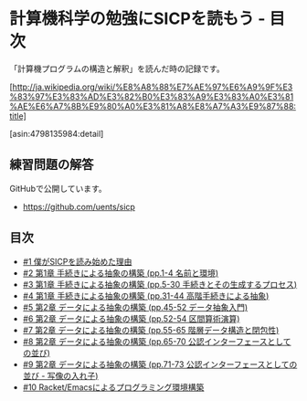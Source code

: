 計算機科学の勉強にSICPを読もう - 目次
======================================

「計算機プログラムの構造と解釈」を読んだ時の記録です。

[http://ja.wikipedia.org/wiki/%E8%A8%88%E7%AE%97%E6%A9%9F%E3%83%97%E3%83%AD%E3%82%B0%E3%83%A9%E3%83%A0%E3%81%AE%E6%A7%8B%E9%80%A0%E3%81%A8%E8%A7%A3%E9%87%88:title]

[asin:4798135984:detail]


練習問題の解答
--------------------------------------

GitHubで公開しています。

- https://github.com/uents/sicp

目次
--------------------------------------

- [#1 僕がSICPを読み始めた理由](/entry/2014/05/29/004943)
- [#2 第1章 手続きによる抽象の構築 (pp.1-4 名前と環境)](/entry/2014/05/29/005006)
- [#3 第1章 手続きによる抽象の構築 (pp.5-30 手続きとその生成するプロセス)](/entry/2014/05/29/073904)
- [#4 第1章 手続きによる抽象の構築 (pp.31-44 高階手続きによる抽象)](/entry/2014/06/07/065911)
- [#5 第2章 データによる抽象の構築 (pp.45-52 データ抽象入門)](/entry/2014/06/14/073006)
- [#6 第2章 データによる抽象の構築 (pp.52-54 区間算術演算)](/entry/2014/06/30/145614)
- [#7 第2章 データによる抽象の構築 (pp.55-65 階層データ構造と閉包性)](/entry/2014/07/01/153453)
- [#8 第2章 データによる抽象の構築 (pp.65-70 公認インターフェースとしての並び)](/entry/2014/07/08/113609)
- [#9 第2章 データによる抽象の構築 (pp.71-73 公認インターフェースとしての並び - 写像の入れ子)](/entry/2014/07/08/143823)
- [#10 Racket/Emacsによるプログラミング環境構築](/entry/2014/07/09/143208)

